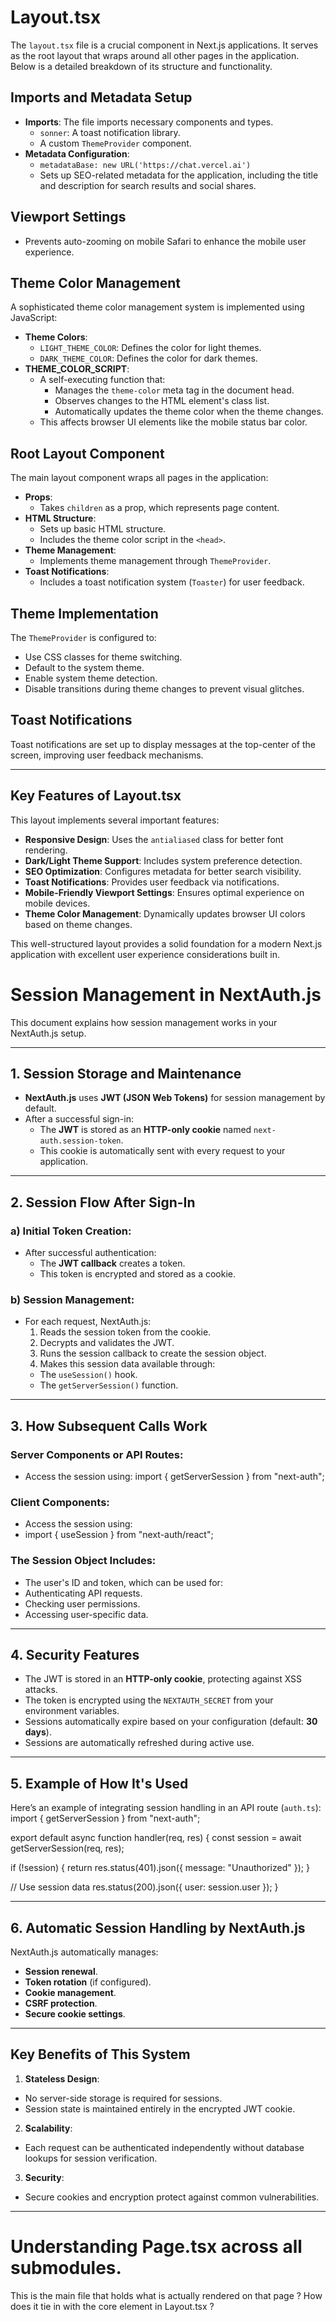 # Layout.tsx

The `layout.tsx` file is a crucial component in Next.js applications. It serves as the root layout that wraps around all other pages in the application. Below is a detailed breakdown of its structure and functionality.

## Imports and Metadata Setup

- **Imports**: The file imports necessary components and types.
    - `sonner`: A toast notification library.
    - A custom `ThemeProvider` component.
- **Metadata Configuration**:
    - `metadataBase: new URL('https://chat.vercel.ai')`
    - Sets up SEO-related metadata for the application, including the title and description for search results and social shares.

## Viewport Settings

- Prevents auto-zooming on mobile Safari to enhance the mobile user experience.

## Theme Color Management

A sophisticated theme color management system is implemented using JavaScript:

- **Theme Colors**:
    - `LIGHT_THEME_COLOR`: Defines the color for light themes.
    - `DARK_THEME_COLOR`: Defines the color for dark themes.
- **THEME_COLOR_SCRIPT**:
    - A self-executing function that:
        - Manages the `theme-color` meta tag in the document head.
        - Observes changes to the HTML element's class list.
        - Automatically updates the theme color when the theme changes.
    - This affects browser UI elements like the mobile status bar color.

## Root Layout Component

The main layout component wraps all pages in the application:

- **Props**:
    - Takes `children` as a prop, which represents page content.
- **HTML Structure**:
    - Sets up basic HTML structure.
    - Includes the theme color script in the `<head>`.
- **Theme Management**:
    - Implements theme management through `ThemeProvider`.
- **Toast Notifications**:
    - Includes a toast notification system (`Toaster`) for user feedback.

## Theme Implementation

The `ThemeProvider` is configured to:

- Use CSS classes for theme switching.
- Default to the system theme.
- Enable system theme detection.
- Disable transitions during theme changes to prevent visual glitches.

## Toast Notifications

Toast notifications are set up to display messages at the top-center of the screen, improving user feedback mechanisms.

---

## Key Features of Layout.tsx

This layout implements several important features:

- **Responsive Design**: Uses the `antialiased` class for better font rendering.
- **Dark/Light Theme Support**: Includes system preference detection.
- **SEO Optimization**: Configures metadata for better search visibility.
- **Toast Notifications**: Provides user feedback via notifications.
- **Mobile-Friendly Viewport Settings**: Ensures optimal experience on mobile devices.
- **Theme Color Management**: Dynamically updates browser UI colors based on theme changes.

This well-structured layout provides a solid foundation for a modern Next.js application with excellent user experience considerations built in.

# Session Management in NextAuth.js

This document explains how session management works in your NextAuth.js setup.

---

## 1. Session Storage and Maintenance

- **NextAuth.js** uses **JWT (JSON Web Tokens)** for session management by default.
- After a successful sign-in:
  - The **JWT** is stored as an **HTTP-only cookie** named `next-auth.session-token`.
  - This cookie is automatically sent with every request to your application.

---

## 2. Session Flow After Sign-In

### a) Initial Token Creation:
- After successful authentication:
  - The **JWT callback** creates a token.
  - This token is encrypted and stored as a cookie.

### b) Session Management:
- For each request, NextAuth.js:
  1. Reads the session token from the cookie.
  2. Decrypts and validates the JWT.
  3. Runs the session callback to create the session object.
  4. Makes this session data available through:
    - The `useSession()` hook.
    - The `getServerSession()` function.

---

## 3. How Subsequent Calls Work

### Server Components or API Routes:
- Access the session using:
  import { getServerSession } from "next-auth";

### Client Components:
- Access the session using:
- import { useSession } from "next-auth/react";

### The Session Object Includes:
- The user's ID and token, which can be used for:
- Authenticating API requests.
- Checking user permissions.
- Accessing user-specific data.

---

## 4. Security Features

- The JWT is stored in an **HTTP-only cookie**, protecting against XSS attacks.
- The token is encrypted using the `NEXTAUTH_SECRET` from your environment variables.
- Sessions automatically expire based on your configuration (default: **30 days**).
- Sessions are automatically refreshed during active use.

---

## 5. Example of How It's Used

Here’s an example of integrating session handling in an API route (`auth.ts`):
import { getServerSession } from "next-auth";

export default async function handler(req, res) {
const session = await getServerSession(req, res);

if (!session) {
return res.status(401).json({ message: "Unauthorized" });
}

// Use session data
res.status(200).json({ user: session.user });
}

---

## 6. Automatic Session Handling by NextAuth.js

NextAuth.js automatically manages:
- **Session renewal**.
- **Token rotation** (if configured).
- **Cookie management**.
- **CSRF protection**.
- **Secure cookie settings**.

---

## Key Benefits of This System

1. **Stateless Design**:
  - No server-side storage is required for sessions.
  - Session state is maintained entirely in the encrypted JWT cookie.

2. **Scalability**:
  - Each request can be authenticated independently without database lookups for session verification.

3. **Security**:
  - Secure cookies and encryption protect against common vulnerabilities.

---


# Understanding Page.tsx across all submodules. 
This is the main file that holds what is actually rendered on that page ? 
How does it tie in with the core element in Layout.tsx ? 